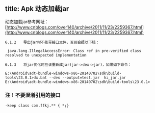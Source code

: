 title: Apk 动态加载jar
---

动态加载jar参考网址：
[http://www.cnblogs.com/over140/archive/2011/11/23/2259367.html](http://www.cnblogs.com/over140/archive/2011/11/23/2259367.html)

	6.1.2　　导出jar时不能带接口文件，否则会报以下错：

	 java.lang.IllegalAccessError: Class ref in pre-verified class resolved to unexpected implementation

	6.1.3　　将jar优化时应该重新成jar(jar->dex->jar)，如果如下命令：

	E:\Android\adt-bundle-windows-x86-20140702\sdk\build-tools\23.0.1>dx.bat --dex --output=test.jar  hi_jar.jar
	E:\Android\adt-bundle-windows-x86-20140702\sdk\build-tools\23.0.1>


### 注！不要混淆引用的接口

	-keep class com.ffkj.** { *;}
